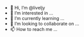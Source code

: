 - 👋 Hi, I’m @liveljy
- 👀 I’m interested in ...
- 🌱 I’m currently learning ...
- 💞️ I’m looking to collaborate on ...
- 📫 How to reach me ...

<!---
liveljy/liveljy is a ✨ special ✨ repository because its `README.md` (this file) appears on your GitHub profile.
You can click the Preview link to take a look at your changes.
--->
